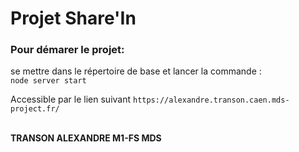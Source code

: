 <h1>Projet Share'In</h1>
<h3>Pour démarer le projet: </h3>se mettre dans le répertoire de base et lancer la commande :<br>
  <code>node server start</code> <br>

<p>Accessible par le lien suivant <code>https://alexandre.transon.caen.mds-project.fr/</code></p><br>
<b>TRANSON ALEXANDRE M1-FS MDS</b>

